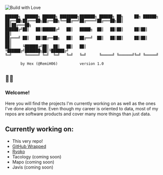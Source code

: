 ![Build with Love](http://ForTheBadge.com/images/badges/built-with-love.svg)

```ascii
██████╗  ██████╗ ██████╗ ████████╗███████╗ ██████╗ ██╗     ██╗ ██████╗ 
██╔══██╗██╔═══██╗██╔══██╗╚══██╔══╝██╔════╝██╔═══██╗██║     ██║██╔═══██╗
██████╔╝██║   ██║██████╔╝   ██║   █████╗  ██║   ██║██║     ██║██║   ██║
██╔═══╝ ██║   ██║██╔══██╗   ██║   ██╔══╝  ██║   ██║██║     ██║██║   ██║
██║     ╚██████╔╝██║  ██║   ██║   ██║     ╚██████╔╝███████╗██║╚██████╔╝
╚═╝      ╚═════╝ ╚═╝  ╚═╝   ╚═╝   ╚═╝      ╚═════╝ ╚══════╝╚═╝ ╚═════╝ 

       by Hex (@RemiH06)          version 1.0
```

## :cook:

### Welcome!
Here you will find the projects I'm currently working on as well as the ones I've done along time. Even though my career is oriented to data, most of my repos are software products and cover many more things than just data.

## Currently working on:

- This very repo!
- [GitHub Wrapped](https://github.com/HectorH06/GitHub-Wrapped)
- [Ryoko](https://github.com/HectorH06/Ryoko)
- Tacology (coming soon)
- Mapo (coming soon)
- Javis (coming soon)
